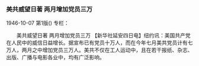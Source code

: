 ### 美共威望日著  两月增加党员三万

1946-10-07
第1版()
专栏：

　　美共威望日著
    两月增加党员三万
    【新华社延安四日电】纽约讯：美国共产党在人民中的威信日益增长。据宣布已有党员十万人，而在今年七月美共党员计有七万人，两月之中增加党员三万人。美共不仅在工人运动中，且在若干报纸、杂志、出版、广播与电影各业中，均有广泛影响。
